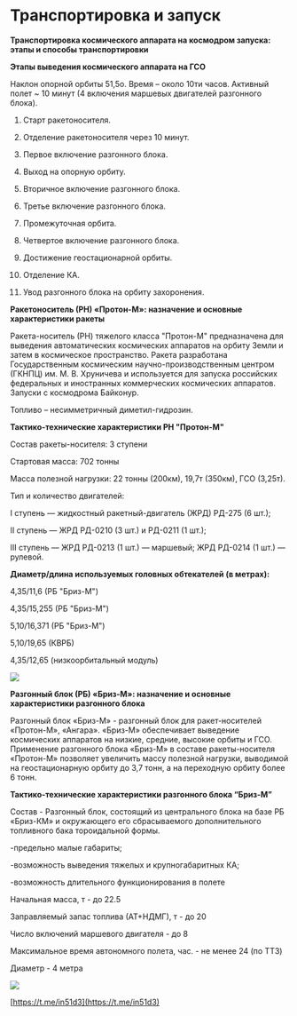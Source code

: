 # Транспортировка и запуск

**Транспортировка космического аппарата на космодром запуска: этапы и способы транспортировки**

**Этапы выведения космического аппарата на ГСО**

Наклон опорной орбиты 51,5о. Время – около 10ти часов. Активный полет ~ 10 минут \(4 включения маршевых двигателей разгонного блока\).

1.    Старт ракетоносителя.

2.    Отделение ракетоносителя через 10 минут.

3.    Первое включение разгонного блока.

4.    Выход на опорную орбиту.

5.    Вторичное включение разгонного блока.

6.    Третье включение разгонного блока.

7.    Промежуточная орбита.

8.    Четвертое включение разгонного блока.

9.    Достижение геостационарной орбиты.

10. Отделение КА.

11. Увод разгонного блока на орбиту захоронения.

**Ракетоноситель \(РН\) «Протон-М»: назначение и основные характеристики ракеты**

Ракета-носитель \(РН\) тяжелого класса "Протон-М" предназначена для выведения автоматических космических аппаратов на орбиту Земли и затем в космическое пространство. Ракета разработана Государственным космическим научно-производственным центром \(ГКНПЦ\) им. М. В. Хруничева и используется для запуска российских федеральных и иностранных коммерческих космических аппаратов. Запуски с космодрома Байконур.

Топливо – несимметричный диметил-гидрозин.

**Тактико-технические характеристики РН "Протон-М"**

Состав ракеты-носителя: 3 ступени

Стартовая масса: 702 тонны

Масса полезной нагрузки: 22 тонны \(200км\), 19,7т \(350км\), ГСО \(3,25т\).

Тип и количество двигателей:

I ступень — жидкостный ракетный-двигатель \(ЖРД\) РД-275 \(6 шт.\);

II ступень — ЖРД РД-0210 \(3 шт.\) и РД-0211 \(1 шт.\);

III ступень — ЖРД РД-0213 \(1 шт.\) — маршевый; ЖРД РД-0214 \(1 шт.\) — рулевой.

**Диаметр/длина используемых головных обтекателей \(в метрах\):**

4,35/11,6 \(РБ "Бриз-М"\)

4,35/15,255 \(РБ "Бриз-М"\)

5,10/16,371 \(РБ "Бриз-М"\)

5,10/19,65 \(КВРБ\)

4,35/12,65 \(низкоорбитальный модуль\)

![](https://telegra.ph/file/64c6eb1827c43a2e071a1.png)

**Разгонный блок \(РБ\) «Бриз-М»: назначение и основные характеристики разгонного блока**

Разгонный блок «Бриз-М» - разгонный блок для ракет-носителей «Протон-М», «Ангара». «Бриз-М» обеспечивает выведение космических аппаратов на низкие, средние, высокие орбиты и ГСО. Применение разгонного блока «Бриз-М» в составе ракеты-носителя «Протон-М» позволяет увеличить массу полезной нагрузки, выводимой на геостационарную орбиту до 3,7 тонн, а на переходную орбиту более 6 тонн.

 **Тактико-технические характеристики разгонного блока “Бриз-М”**

Состав - Разгонный блок, состоящий из центрального блока на базе РБ «Бриз-КМ» и окружающего его сбрасываемого дополнительного топливного бака тороидальной формы.

-предельно малые габариты;

-возможность выведения тяжелых и крупногабаритных КА;

-возможность длительного функционирования в полете

Начальная масса, т - до 22.5

Заправляемый запас топлива \(АТ+НДМГ\), т - до 20

Число включений маршевого двигателя - до 8

Максимальное время автономного полета, час. - не менее 24 \(по ТТЗ\)

Диаметр - 4 метра

![](https://telegra.ph/file/bd2f770b0abee93dd26c5.png)

[https://t.me/in51d3](https://t.me/in51d3)

